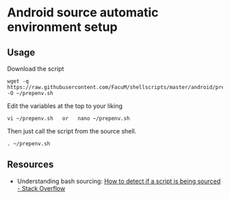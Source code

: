 Android source automatic environment setup
==========================================

Usage
-----

Download the script

	wget -q https://raw.githubusercontent.com/FacuM/shellscripts/master/android/prepenv/prepenv.sh -O ~/prepenv.sh

Edit the variables at the top to your liking

	vi ~/prepenv.sh   or   nano ~/prepenv.sh

Then just call the script from the source shell.

	. ~/prepenv.sh

Resources
---------

- Understanding bash sourcing: [How to detect if a script is being sourced - Stack Overflow](https://stackoverflow.com/questions/2683279/how-to-detect-if-a-script-is-being-sourced)

